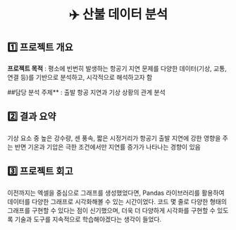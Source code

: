 <h1 align = "center"> ✈️ 산불 데이터 분석</h1>

## 1️⃣ 프로젝트 개요
**프로젝트 목적** : 평소에 빈번히 발생하는 항공기 지연 문제를 다양한 데이터(기상, 교통, 연결 등)를 기반으로 분석하고, 시각적으로 해석하고자 함

##담당 분석 주제** : 출발 항공 지연과 기상 상황의 관계 분석

## 2️⃣ 결과 요약

기상 요소 중 높은 강수량, 센 풍속, 짧은 시정거리가 항공기 출발 지연에 강한 영향을 주는 반면 기온과 기압은 극한 조건에서만 지연률 증가가 나타나는 경향이 있음

## 3️⃣ 프로젝트 회고
이전까지는 엑셀을 중심으로 그래프를 생성했었다면, Pandas 라이브러리를 활용하여 데이터를 다양한 그래프로 시각화해볼 수 있는 시간이었다. 코드 몇 줄로 다양한 형태의 그래프를 구현할 수 있다는 점이 신기했으며, 더욱 더 다양하게 시각화를 구현할 수 있도록 기술과 도구를 지속적으로 학습해야겠다는 생각이 들었다.

